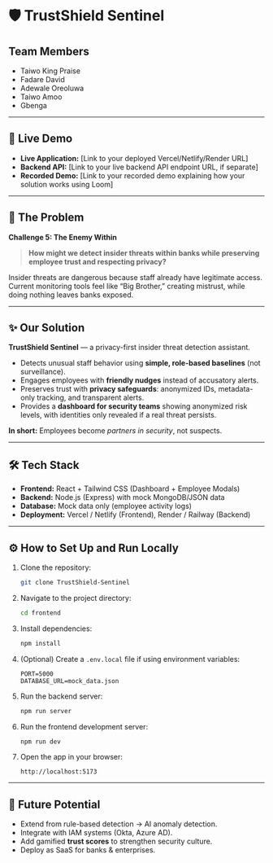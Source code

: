 # 🛡️ TrustShield Sentinel

## Team Members
- Taiwo King Praise
- Fadare David
- Adewale Oreoluwa
- Taiwo Amoo
- Gbenga

---

## 🚀 Live Demo

*   **Live Application:** [Link to your deployed Vercel/Netlify/Render URL]  
*   **Backend API:** [Link to your live backend API endpoint URL, if separate]  
*   **Recorded Demo:** [Link to your recorded demo explaining how your solution works using Loom]  

---

## 🎯 The Problem

**Challenge 5: The Enemy Within**  

> **How might we detect insider threats within banks while preserving employee trust and respecting privacy?**

Insider threats are dangerous because staff already have legitimate access. Current monitoring tools feel like “Big Brother,” creating mistrust, while doing nothing leaves banks exposed.  

---

## ✨ Our Solution

**TrustShield Sentinel** — a privacy-first insider threat detection assistant.  

- Detects unusual staff behavior using **simple, role-based baselines** (not surveillance).  
- Engages employees with **friendly nudges** instead of accusatory alerts.  
- Preserves trust with **privacy safeguards**: anonymized IDs, metadata-only tracking, and transparent alerts.  
- Provides a **dashboard for security teams** showing anonymized risk levels, with identities only revealed if a real threat persists.  

**In short:** Employees become *partners in security*, not suspects.  

---

## 🛠️ Tech Stack

- **Frontend:** React + Tailwind CSS (Dashboard + Employee Modals)  
- **Backend:** Node.js (Express) with mock MongoDB/JSON data  
- **Database:** Mock data only (employee activity logs)  
- **Deployment:** Vercel / Netlify (Frontend), Render / Railway (Backend) 

---

## ⚙️ How to Set Up and Run Locally

1. Clone the repository:
    ```bash
    git clone TrustShield-Sentinel
    ```

2. Navigate to the project directory:
    ```bash
    cd frontend
    ```

3. Install dependencies:
    ```bash
    npm install
    ```

4. (Optional) Create a `.env.local` file if using environment variables:
    ```
    PORT=5000
    DATABASE_URL=mock_data.json
    ```

5. Run the backend server:
    ```bash
    npm run server
    ```

6. Run the frontend development server:
    ```bash
    npm run dev
    ```

7. Open the app in your browser:
    ```
    http://localhost:5173
    ```

---

## 🔮 Future Potential

- Extend from rule-based detection → AI anomaly detection.  
- Integrate with IAM systems (Okta, Azure AD).  
- Add gamified **trust scores** to strengthen security culture.  
- Deploy as SaaS for banks & enterprises.  

